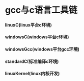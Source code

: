 # gcc与c语言工具链
#### linuxC(linux平台c环境)

#### windowsC(windows平台c环境)

#### windowsGcc(windows平台gcc环境)

#### standardC(标准编译c环境)

#### linuxKernel(linux内核开发)

